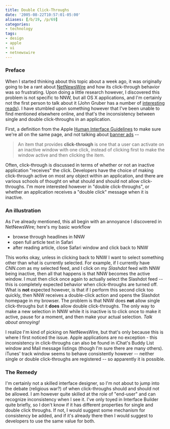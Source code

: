 ```yaml
---
title: Double Click-Throughs
date: '2005-08-22T10:57:01-05:00'
aliases: [/b/19, /p/69]
categories:
- technology
tags:
- design
- apple
- ui
- netnewswire
---
```

### Preface ###

When I started thinking about this topic about a week ago, it was originally going to be a rant about [NetNewsWire][]
and how its click-through behavior was so frustrating.  Upon doing a little research however, I discovered this problem
is not specific to NNW, but all OS X applications, and I'm certainly not the first person to talk about it (John Gruber
has a number of [interesting reads][]).  I have stumbled upon something however that I've been unable to find mentioned
elsewhere online, and that's the inconsistency between single and double click-throughs in an application.

First, a definition from the Apple [Human Interface Guidelines][HIG] to make sure we're all on the same page, and not
talking about [banner ads][] --

> An item that provides **click-through** is one that a user can activate on an inactive window with one click, instead
> of clicking first to make the window active and then clicking the item.

Often, click-through is discussed in terms of whether or not an inactive application "receives" the click.  Developers
have the choice of making click-through active on most any object within an application, and there are various schools
of thought on what should and should not allow click-throughs.  I'm more interested however in "double click-throughs",
or whether an application receives a "double click" message when it is inactive.


### An illustration ###

As I've already mentioned, this all begin with an annoyance I discovered in NetNewsWire; here's my basic workflow

* browse through headlines in NNW
* open full article text in Safari
* after reading article, close Safari window and click back to NNW

This works okay, unless in clicking back to NNW I want to select something other than what is currently selected.  For
example, if I currently have _CNN.com_ as my selected feed, and I click on my _Slashdot_ feed with NNW being inactive,
then all that happens is that NNW becomes the active window.  I must then click once again to actually select the
Slashdot feed -- this is completely expected behavior when click-throughs are turned off.  What is __not__ expected
however, is that if I perform this second click too quickly, then NNW receives a double-click action and opens the
Slashdot homepage in my browser.  The problem is that NNW does __not__ allow single click-throughs but it __does__ allow
double click-throughs.  The only way to make a new selection in NNW while it is inactive is to click once to make it
active, pause for a moment, and then make your actual selection.  _Talk about annoying!_

I realize I'm kind of picking on NetNewsWire, but that's only because this is where I first noticed the issue. Apple
applications are no exception - this inconsistency in click-throughs can also be found in iChat's Buddy List window and
Mail message listings (though I'm sure there are many others).  iTunes' track window seems to behave consistently
however -- neither single or double click-throughs are registered -- so apparently it is possible.

### The Remedy ###

I'm certainly not a skilled interface designer, so I'm not about to jump into the debate (religious war?) of when
click-throughs should and should not be allowed.  I am however quite skilled at the role of "end-user" and can recognize
inconsistency when I see it.  I've only toyed in Interface Builder quite briefly, so I don't know if it has different
properties for single and double click throughs.  If not, I would suggest some mechanism for consistency be added, and
if it's already there then I would suggest to developers to use the same value for both.

[NetNewsWire]: http://ranchero.com/netnewswire
[interesting reads]: http://www.google.com/search?q=click-through+site%3Adaringfireball.net
[HIG]: https://web.archive.org/web/20050822/https://developer.apple.com/documentation/UserExperience/Conceptual/OSXHIGuidelines/
[banner ads]: http://en.wikipedia.org/wiki/Click-through_rate
